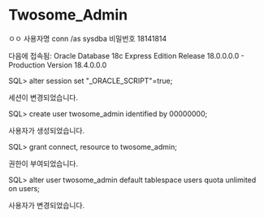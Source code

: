 # Twosome_Admin
ㅇㅇ
사용자명 conn /as sysdba
비밀번호 18141814

다음에 접속됨:
Oracle Database 18c Express Edition Release 18.0.0.0.0 - Production
Version 18.4.0.0.0

SQL> alter session set "_ORACLE_SCRIPT"=true;

세션이 변경되었습니다.

SQL> create user twosome_admin identified by 00000000;

사용자가 생성되었습니다.

SQL> grant connect, resource to twosome_admin;

권한이 부여되었습니다.

SQL> alter user twosome_admin default tablespace users quota unlimited on users;

사용자가 변경되었습니다.
